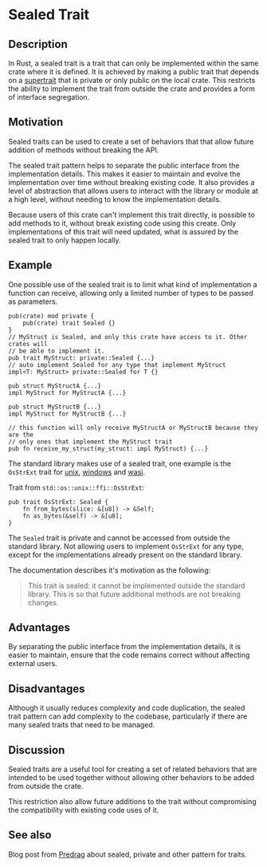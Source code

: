 # Sealed Trait

## Description

In Rust, a sealed trait is a trait that can only be implemented within the same
crate where it is defined. It is achieved by making a public trait that depends
on a [supertrait](https://doc.rust-lang.org/rust-by-example/trait/supertraits.html)
that is private or only public on the local crate. This restricts the ability
to implement the trait from outside the crate and provides a form of interface
segregation.

## Motivation

Sealed traits can be used to create a set of behaviors that that allow future
addition of methods without breaking the API.

The sealed trait pattern helps to separate the public interface from the
implementation details. This makes it easier to maintain and evolve the
implementation over time without breaking existing code. It also provides a
level of abstraction that allows users to interact with the library or module at
a high level, without needing to know the implementation details.

Because users of this crate can't implement this trait directly, is possible to
add methods to it, without break existing code using this create. Only
implementations of this trait will need updated, what is assured by the
sealed trait to only happen locally.

## Example

One possible use of the sealed trait is to limit what kind of implementation a
function can receive, allowing only a limited number of types to be passed as
parameters.

```rust,ignore
pub(crate) mod private {
    pub(crate) trait Sealed {}
}
// MyStruct is Sealed, and only this crate have access to it. Other crates will
// be able to implement it.
pub trait MyStruct: private::Sealed {...}
// auto implement Sealed for any type that implement MyStruct
impl<T: MyStruct> private::Sealed for T {}

pub struct MyStructA {...}
impl MyStruct for MyStructA {...}

pub struct MyStructB {...}
impl MyStruct for MyStructB {...}

// this function will only receive MyStructA or MyStructB because they are the
// only ones that implement the MyStruct trait
pub fn receive_my_struct(my_struct: impl MyStruct) {...}
```

The standard library makes use of a sealed trait, one example is the
`OsStrExt` trait for
[unix](https://doc.rust-lang.org/std/os/unix/ffi/trait.OsStrExt.html),
[windows](https://doc.rust-lang.org/std/os/windows/ffi/trait.OsStrExt.html) and
[wasi](https://doc.rust-lang.org/std/os/wasi/ffi/trait.OsStrExt.html).

Trait from `std::os::unix::ffi::OsStrExt`:

```rust,ignore
pub trait OsStrExt: Sealed {
    fn from_bytes(slice: &[u8]) -> &Self;
    fn as_bytes(&self) -> &[u8];
}
```

The `Sealed` trait is private and cannot be accessed from outside the standard
library. Not allowing users to implement `OsStrExt` for any type, except for the
implementations already present on the standard library.

The documentation describes it's motivation as the following:

> This trait is sealed: it cannot be implemented outside the standard library.
This is so that future additional methods are not breaking changes.

## Advantages

By separating the public interface from the implementation details, it is
easier to maintain, ensure that the code remains correct without affecting
external users.

## Disadvantages

Although it usually reduces complexity and code duplication, the sealed trait
pattern can add complexity to the codebase, particularly if there are many
sealed traits that need to be managed.

## Discussion

Sealed traits are a useful tool for creating a set of related behaviors that are
intended to be used together without allowing other behaviors to be added from
outside the crate.

This restriction also allow future additions to the trait
without compromising the compatibility with existing code uses of it.

## See also

Blog post from
[Predrag](https://web.archive.org/web/20230406211349/https://predr.ag/blog/definitive-guide-to-sealed-traits-in-rust/)
about sealed, private and other pattern for traits.
